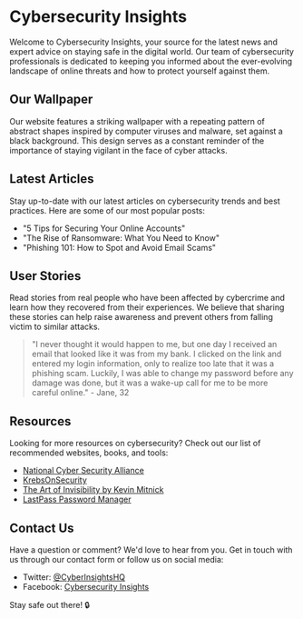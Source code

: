 <!--font:Montserrat-->

# Cybersecurity Insights

Welcome to Cybersecurity Insights, your source for the latest news and expert advice on staying safe in the digital world. Our team of cybersecurity professionals is dedicated to keeping you informed about the ever-evolving landscape of online threats and how to protect yourself against them.

## Our Wallpaper

Our website features a striking wallpaper with a repeating pattern of abstract shapes inspired by computer viruses and malware, set against a black background. This design serves as a constant reminder of the importance of staying vigilant in the face of cyber attacks.

## Latest Articles

Stay up-to-date with our latest articles on cybersecurity trends and best practices. Here are some of our most popular posts:

- "5 Tips for Securing Your Online Accounts"
- "The Rise of Ransomware: What You Need to Know"
- "Phishing 101: How to Spot and Avoid Email Scams"

## User Stories

Read stories from real people who have been affected by cybercrime and learn how they recovered from their experiences. We believe that sharing these stories can help raise awareness and prevent others from falling victim to similar attacks.

> "I never thought it would happen to me, but one day I received an email that looked like it was from my bank. I clicked on the link and entered my login information, only to realize too late that it was a phishing scam. Luckily, I was able to change my password before any damage was done, but it was a wake-up call for me to be more careful online." - Jane, 32

## Resources

Looking for more resources on cybersecurity? Check out our list of recommended websites, books, and tools:

- [National Cyber Security Alliance](#)
- [KrebsOnSecurity](#)
- [The Art of Invisibility by Kevin Mitnick](#)
- [LastPass Password Manager](#)

## Contact Us

Have a question or comment? We'd love to hear from you. Get in touch with us through our contact form or follow us on social media:

- Twitter: [@CyberInsightsHQ](#)
- Facebook: [Cybersecurity Insights](#)

Stay safe out there! 🔒

<!--

Write me content for website with wallpaper which alt text is:

"A wallpaper with a repeating pattern of abstract shapes inspired by computer viruses and malware, set against a black background."

The name/title of the page should not be 1:1 copy of the alt text but rather a real content of the website which is using this wallpaper.

- Use markdown format 
- Start with heading
- Heading should be short and concise
- The content should look like a real website 
- The website should not be about the wallpaper, wallpaper is just a related background
- Heading should be contain work "wallpaper" or "background"
- Include real sections like references, contact, user stories, etc. use things relevant to the page purpose.
- Feel free to use structure like headings, bullets, numbering, blockquotes, paragraphs, horizontal lines, etc.
- You can use formatting like bold or _italic_
- You can include UTF-8 emojis
- Links should be only #hash anchors (and you can refer to the document itself)
- Do not include images


---


# "Viral Vibes" - A Cybersecurity Blog

Welcome to Viral Vibes, your go-to source for the latest news and insights on cybersecurity. Our team of experts is dedicated to keeping you informed about the ever-evolving landscape of online threats and how to protect yourself against them.

## Our Background

Our website features a striking wallpaper with a repeating pattern of abstract shapes inspired by computer viruses and malware, set against a black background. This design serves as a constant reminder of the importance of staying vigilant in the face of cyber attacks.

## Latest Articles

Stay up-to-date with our latest articles on cybersecurity trends and best practices. Here are some of our most popular posts:

- "5 Tips for Securing Your Online Accounts"
- "The Rise of Ransomware: What You Need to Know"
- "Phishing 101: How to Spot and Avoid Email Scams"

## User Stories

Read stories from real people who have been affected by cybercrime and learn how they recovered from their experiences. We believe that sharing these stories can help raise awareness and prevent others from falling victim to similar attacks.

> "I never thought it would happen to me, but one day I received an email that looked like it was from my bank. I clicked on the link and entered my login information, only to realize too late that it was a phishing scam. Luckily, I was able to change my password before any damage was done, but it was a wake-up call for me to be more careful online." - Jane, 32

## References

Looking for more resources on cybersecurity? Check out our list of recommended websites, books, and tools:

- [National Cyber Security Alliance](#)
- [KrebsOnSecurity](#)
- [The Art of Invisibility by Kevin Mitnick](#)
- [LastPass Password Manager](#)

## Contact Us

Have a question or comment? We'd love to hear from you. Get in touch with us through our contact form or follow us on social media:

- Twitter: [@ViralVibesCyber](#)
- Facebook: [Viral Vibes Cybersecurity](#)

Stay safe out there! 🔒


---


Heading is too long, rewrite whole content.


---


# Cybersecurity Insights

Welcome to Cybersecurity Insights, your source for the latest news and expert advice on staying safe in the digital world. Our team of cybersecurity professionals is dedicated to keeping you informed about the ever-evolving landscape of online threats and how to protect yourself against them.

## Our Wallpaper

Our website features a striking wallpaper with a repeating pattern of abstract shapes inspired by computer viruses and malware, set against a black background. This design serves as a constant reminder of the importance of staying vigilant in the face of cyber attacks.

## Latest Articles

Stay up-to-date with our latest articles on cybersecurity trends and best practices. Here are some of our most popular posts:

- "5 Tips for Securing Your Online Accounts"
- "The Rise of Ransomware: What You Need to Know"
- "Phishing 101: How to Spot and Avoid Email Scams"

## User Stories

Read stories from real people who have been affected by cybercrime and learn how they recovered from their experiences. We believe that sharing these stories can help raise awareness and prevent others from falling victim to similar attacks.

> "I never thought it would happen to me, but one day I received an email that looked like it was from my bank. I clicked on the link and entered my login information, only to realize too late that it was a phishing scam. Luckily, I was able to change my password before any damage was done, but it was a wake-up call for me to be more careful online." - Jane, 32

## Resources

Looking for more resources on cybersecurity? Check out our list of recommended websites, books, and tools:

- [National Cyber Security Alliance](#)
- [KrebsOnSecurity](#)
- [The Art of Invisibility by Kevin Mitnick](#)
- [LastPass Password Manager](#)

## Contact Us

Have a question or comment? We'd love to hear from you. Get in touch with us through our contact form or follow us on social media:

- Twitter: [@CyberInsightsHQ](#)
- Facebook: [Cybersecurity Insights](#)

Stay safe out there! 🔒


---


Write me a Google font which is best fitting for the website.

Pick from the list:
- Open Sans
- Dancing Script
- Playfair Display
- Orbitron
- Futura
- Alegreya
- Great Vibes
- Inter
- Poppins
- Lobster
- Exo 2
- Montserrat
- Raleway
- IBM Plex Sans
- Roboto
- Barlow Condensed
- Lato


Write just the font name nothing else.


---


I recommend using "Montserrat" for the website.

-->
